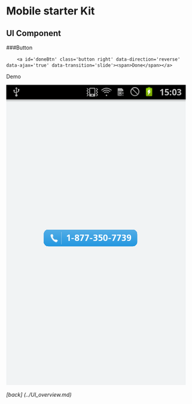 Mobile starter Kit
================================

UI Component
--------------------------------


###Button		
		
		<a id='doneBtn' class='button right' data-direction='reverse' data-ajax='true' data-transition='slide'><span>Done</span></a>

Demo

![alt text][Demo]

[Demo]: ../../screenshots/call_button.png "Demo"

	
*[back] (../UI_overview.md)*  
